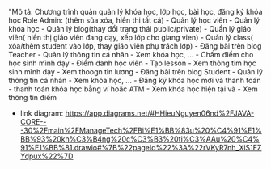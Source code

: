 "Mô tả: Chương trình quản quản lý khóa học, lớp học, bài học, đăng ký khóa học
Role
Admin: (thêm sủa xóa, hiển thi tất cả)
          - Quản lý học viên
          - Quản lý khóa học
          - Quản lý blog(thay đổi trang thái public/private)
          - Quẩn lý giáo viên( hiển thị giáo viên đang dạy, xếp lớp cho giang vien)
          - Quản lý class( xóa/thêm  student vào lớp, thay giáo viên phụ trách lớp)
          - Đăng bài trên blog
Teacher
          - Quản lý thông tin cá nhân
          - Xem khóa học, ...
          - Chấm điểm cho học sinh mình dạy
          - Điểm danh học viên
          - Tạo lesson
          - Xem thông tim học sinh mình dạy
          - Xem thoogn tin lương
          - Đăng bài trên blog
Student
          - Quản lý thông tin cá nhân
          - Xem khóa học, ...
          - Đăng ký khóa học mới  và thanh toán 
          - thanh toán khóa học bằng ví hoăc ATM
          - Xem khóa học hiện tại và 
          - Xem thông tin điểm

- link diagram: https://app.diagrams.net/#HHieuNguyen06nd%2FJAVA-CORE---30%2Fmain%2FManageTech%2FBi%E1%BB%83u%20%C4%91%E1%BB%93%20kh%C3%B4ng%20c%C3%B3%20ti%C3%AAu%20%C4%91%E1%BB%81.drawio#%7B%22pageId%22%3A%22rVKyR7nh_XiS1FZYdpux%22%7D
